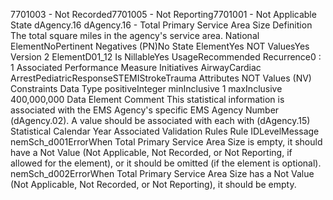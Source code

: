 

7701003 - Not Recorded7701005 - Not Reporting7701001 - Not Applicable
State
dAgency.16
dAgency.16 - Total Primary Service Area Size
Definition
The total square miles in the agency's service area.
National ElementNoPertinent Negatives (PN)No
State ElementYes
NOT ValuesYes
Version 2 ElementD01_12
Is NillableYes
UsageRecommended
Recurrence0 : 1
Associated Performance Measure Initiatives
AirwayCardiac ArrestPediatricResponseSTEMIStrokeTrauma
Attributes
NOT Values (NV)
Constraints
Data Type
positiveInteger
minInclusive
1
maxInclusive
400,000,000
Data Element Comment
This statistical information is associated with the EMS Agency's specific EMS Agency Number (dAgency.02). A value should
be associated with each with (dAgency.15) Statistical Calendar Year
Associated Validation Rules
Rule IDLevelMessage
nemSch_d001ErrorWhen Total Primary Service Area Size is empty, it should have a Not Value (Not Applicable, Not
Recorded, or Not Reporting, if allowed for the element), or it should be omitted (if the element is
optional).
nemSch_d002ErrorWhen Total Primary Service Area Size has a Not Value (Not Applicable, Not Recorded, or Not
Reporting), it should be empty.
